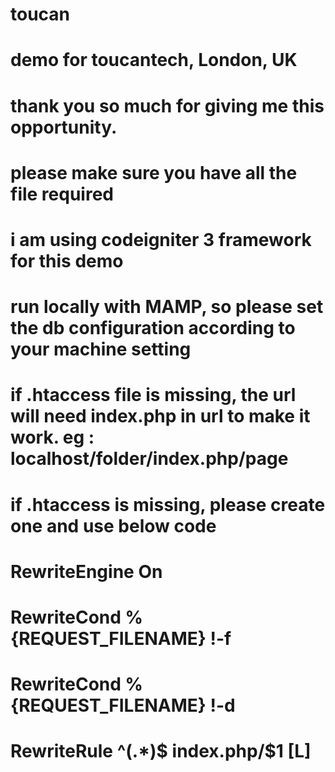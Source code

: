 # toucan
# demo for toucantech, London, UK
# thank you so much for giving me this opportunity.


# please make sure you have all the file required
# i am using codeigniter 3 framework for this demo
# run locally with MAMP, so please set the db configuration according to your machine setting
# if .htaccess file is missing, the url will need index.php in url to make it work. eg : localhost/folder/index.php/page 
# if .htaccess is missing, please create one and use below code

# RewriteEngine On
# RewriteCond %{REQUEST_FILENAME} !-f
# RewriteCond %{REQUEST_FILENAME} !-d
# RewriteRule ^(.*)$ index.php/$1 [L]
